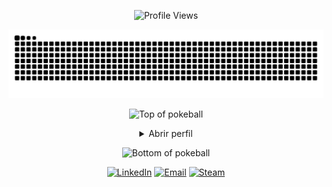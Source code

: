 <p align="center">
  <img src="https://komarev.com/ghpvc/?username=AlexGB12&style=plastic&color=blueviolet" alt="Profile Views"/>
</p>
<p align="center">
  <img src="https://raw.githubusercontent.com/AlexGB12/AlexGB12/main/dist/github-contribution-grid-snake.svg" alt="Snake Game"/>
</p>

<div align="center">

![Top of pokeball](https://user-images.githubusercontent.com/44261381/209363264-ac854d3c-2cc2-44c4-928e-8a08d1013f46.png)

<details>
<summary>Abrir perfil</summary>
<br>
<div>
  <div align="center">
    <img height="200" alt="Tu foto de perfil" src="https://github.com/10kartik/10kartik/assets/99239411/21742f3f-d9a7-4a53-8530-7d20d51e03a9" alt="Tu foto de perfil">
  </div>
  <div align="center">
    <a href="https://git.io/typing-svg"><img src="https://readme-typing-svg.demolab.com/?font=VT323&size=35&duration=3500&pause=300&color=6A0572&center=true&vCenter=true&width=500&lines=Hey%2C+I+am+Alex;Welcome+to+My+GitHub+Profile;Que+VIva+AMLO+sheeet+.;Estudiante+de+informatica+Front;Backend+and+Frontend+Developer;FIFA+and+Football+Lover;CharGPT+and+GEMINI;Gym+Meet;Music+and+Programming+=Lover" alt="Typing SVG" /></a>
  </div>
</div>

<details>
<summary>Sobre mi</summary>
<div align="left">
  <p>
    Hola, soy Alex. Estudiante de informática. Me encantan los videojuegos y los autos. En mi tiempo libre, me gusta dormir y manejar.
  </p>
  <p>
    Actualmente estoy en progreso con mis estudios y mis puntos fuertes son el trabajo en equipo y que no duermo. Mis debilidades, por ahora, son "todo lo demás".
  </p>
  <p>
    Mi objetivo es aprender sobre proyectos interesantes.
  </p>
</div>
</details>

<details>
<summary>Herramientas</summary>
<div>
  <p style="display: inline-block;" align="center">
    <kbd>
      <kbd>Lenguajes de Programación</kbd>
      <br>
      <br>
      <img width="30px" src="https://cdn.jsdelivr.net/gh/devicons/devicon/icons/html5/html5-original.svg" alt="HTML" title="HTML"/>
      <img width="30px" src="https://cdn.jsdelivr.net/gh/devicons/devicon/icons/css3/css3-plain-wordmark.svg" alt="CSS" title="CSS"/>
      <img width="30px" src="https://cdn.jsdelivr.net/gh/devicons/devicon/icons/javascript/javascript-original.svg" alt="JS" title="Javascript"/>
      <img width="30px" src="https://cdn.jsdelivr.net/gh/devicons/devicon/icons/java/java-original.svg" alt="Java" title="Java"/>
    </kbd>
    <kbd>
      <kbd>Bases de Datos</kbd>
      <br>
      <br>
      <img width="30px" src="https://cdn.jsdelivr.net/gh/devicons/devicon/icons/mysql/mysql-plain-wordmark.svg" alt="MySQL" title="MySQL"/>
    </kbd>
    <kbd>
      <kbd>Entornos de Desarrollo (IDE)</kbd>
      <br>
      <br>
      <img width="30px" src="https://cdn.jsdelivr.net/gh/devicons/devicon/icons/intellij/intellij-plain.svg" alt="IntelliJ" title="IntelliJ IDEA"/>
      <img width="30px" src="https://cdn.jsdelivr.net/gh/devicons/devicon/icons/vscode/vscode-original.svg" alt="VSCode" title="Visual Studio Code"/>
      <img width="30px" src="https://cdn.jsdelivr.net/gh/devicons/devicon/icons/netbeans/netbeans-original.svg" alt="NetBeans" title="NetBeans"/>
    </kbd>
  </p>
</div>
</details>

<details>
  <summary>Estadísticas de GitHub</summary>
  <br>
  <p align="center">
    <img align="center" src="https://github-readme-stats.vercel.app/api?username=AlexGB12&show_icons=true&show=reviews,discussions_started,discussions_answered,prs_merged,prs_merged_percentage" alt="GitHub Stats">
  </p>
</details>

<details>
  <summary>Contribuciones a Código Abierto</summary>
  <br>
  <ul>
    <li>Aquí puedes listar tus contribuciones a proyectos, tus proyectos personales o logros.</li>
  </ul>
</details>

<details>
  <summary>Cita</summary>
  <br>
  <blockquote>
    “A bug is never just a mistake. It represents something bigger. An error of thinking. That makes you who you are.”
    <br><strong>Mr. Robot - Elliot Alderson</strong>
  </blockquote>
</details>

<details>
  <summary>Free DOSE hit</summary>
  <br>
  <small><i>DOSE (dopamine, oxytocin, serotonin & endorphin), refresh page if dose was ineffective.</i></small>
  <br>
  <div align="center"><img src="https://readme-jokes.vercel.app/api?theme=monokai" alt="Jokes Card" /></div>
</details>

<details>
<summary>¿Qué puedo hacer por ti?</summary>
<table style="border: none">
  <tr>
  <td width="50%" valign="top">
    <h2>Trabajemos juntos en tu proyecto!</h2>
     <a href="mailto:AlexGuitzb@gmail.com">contactarme por email</a>.
  </td>
  <td width="50%" valign="top">
    <h2>No es perfecto, ¿verdad?</h2>
    <img alt="Feedback" src="https://img.shields.io/badge/Ask%20me-anything-1abc9c.svg">
    <blockquote>“Creo que es muy importante tener un bucle de retroalimentación, donde constantemente pienses en lo que has hecho y cómo podrías hacerlo mejor.”
    <br><strong>– Elon Musk</strong></blockquote>
  </td>
  </tr>
</table>
</details>

</details>

![Bottom of pokeball](https://user-images.githubusercontent.com/44261381/209363271-905d2a5e-8a18-44c0-a450-45dddd4d5036.png)

</div>

<div align=center>
  <a href="https://www.linkedin.com/in/alexguitz/" target="_blank"><img src="https://img.shields.io/static/v1?style=for-the-badge&message=LinkedIn&color=0A66C2&logo=LinkedIn&logoColor=FFFFFF&label=" alt="LinkedIn" /></a>
  <a href="mailto:AlexGuitzb@gmail.com?subject=Hi%20Alex%20,%20nice%20to%20meet%20you!" target="_blank"><img alt="Email" src="https://img.shields.io/static/v1?style=for-the-badge&message=Gmail&color=EA4335&logo=Gmail&logoColor=FFFFFF&label=" /></a>
  <a href="https://steamcommunity.com/id/alexguitzb/" target="_blank"><img width="110px" alt="Steam" src="https://e7.pngegg.com/pngimages/768/845/png-clipart-brand-logo-product-design-font-steam-text-logo.png" /></a>
</div>

